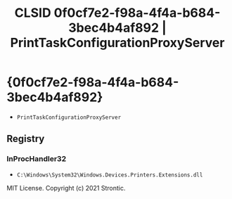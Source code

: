 ﻿---
title: "CLSID 0f0cf7e2-f98a-4f4a-b684-3bec4b4af892 | PrintTaskConfigurationProxyServer"
excerpt: What is COM-Object CLSID 0f0cf7e2-f98a-4f4a-b684-3bec4b4af892?
---

# {0f0cf7e2-f98a-4f4a-b684-3bec4b4af892}

* `PrintTaskConfigurationProxyServer`

## Registry


### InProcHandler32

* `C:\Windows\System32\Windows.Devices.Printers.Extensions.dll`

MIT License. Copyright (c) 2021 Strontic.


